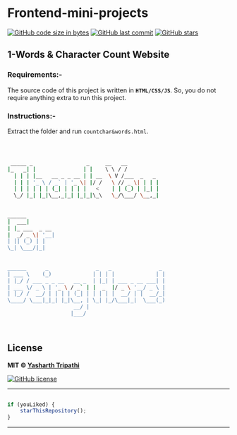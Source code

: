 # Frontend-mini-projects
[![GitHub code size in bytes](https://img.shields.io/github/languages/code-size/yasharthratan/Frontend-mini-projects?logo=github&style=social)](https://github.com/yasharthratan/) [![GitHub last commit](https://img.shields.io/github/last-commit/yasharthratan/Frontend-mini-projects?style=social&logo=git)](https://github.com/yasharthratan/) [![GitHub stars](https://img.shields.io/github/stars/yasharthratan/Frontend-mini-projects?style=social)](https://github.com/yasharthratan/Frontend-mini-projects/stargazers) 
## 1-Words & Character Count Website
### Requirements:-
The source code of this project is written in **`HTML/CSS/JS`**. So, you do not require anything extra to run this project.
### Instructions:-
Extract the folder and run `countchar&words.html`.
```bash



 _____ _                 _     __   __            
|_   _| |               | |    \ \ / /            
  | | | |__   __ _ _ __ | | __  \ V /___  _   _   
  | | | '_ \ / _` | '_ \| |/ /   \ // _ \| | | |  
  | | | | | | (_| | | | |   <    | | (_) | |_| |  
  \_/ |_| |_|\__,_|_| |_|_|\_\   \_/\___/ \__,_|  
                                                  
                                                  
______                                            
|  ___|                                           
| |_ ___  _ __                                    
|  _/ _ \| '__|                                   
| || (_) | |                                      
\_| \___/|_|                                      
                                                  
                                                  
______      _               _   _               _ 
| ___ \    (_)             | | | |             | |
| |_/ / ___ _ _ __   __ _  | |_| | ___ _ __ ___| |
| ___ \/ _ \ | '_ \ / _` | |  _  |/ _ \ '__/ _ \ |
| |_/ /  __/ | | | | (_| | | | | |  __/ | |  __/_|
\____/ \___|_|_| |_|\__, | \_| |_/\___|_|  \___(_)
                     __/ |                        
                    |___/                         

 


```

## License

**MIT &copy; [Yasharth Tripathi](https://github.com/yasharthratan/Frontend-mini-projects/blob/master/LICENSE)**

[![GitHub license](https://img.shields.io/github/license/yasharthratan/Frontend-mini-projects?style=social&logo=github)](https://github.com/yasharthratan/Frontend-mini-projects/blob/master/LICENSE)




---------

```javascript

if (youLiked) {
    starThisRepository();
}

```

-----------
